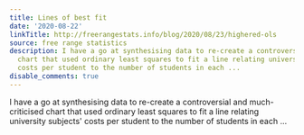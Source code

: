 ```yaml
---
title: Lines of best fit
date: '2020-08-22'
linkTitle: http://freerangestats.info/blog/2020/08/23/highered-ols
source: free range statistics
description: I have a go at synthesising data to re-create a controversial and much-criticised
  chart that used ordinary least squares to fit a line relating university subjects'
  costs per student to the number of students in each ...
disable_comments: true
---
```

I have a go at synthesising data to re-create a controversial and much-criticised chart that used ordinary least squares to fit a line relating university subjects' costs per student to the number of students in each ...